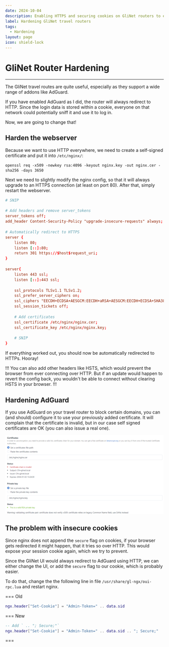```yaml
---
date: 2024-10-04
description: Enabling HTTPS and securing cookies on GliNet routers to ensure no sensitive data is being transmitted over insecure channels.
label: Hardening GliNet travel routers
tags:
  - Hardening
layout: page
icon: shield-lock
---
```


# GliNet Router Hardening
---
The GliNet travel routes are quite useful, especially as they support a wide range of addons like AdGuard.

If you have enabled AdGuard as I did, the router will always redirect to HTTP. Since the login data is stored within a cookie, everyone on that network could potentially sniff it and use it to log in.

Now, we are going to change that!

## Harden the webserver
Because we want to use HTTP everywhere, we need to create a self-signed certificate and put it into `/etc/nginx/`:

```shell
openssl req -x509 -newkey rsa:4096 -keyout nginx.key -out nginx.cer -sha256 -days 3650
```

Next we need to slightly modify the nginx config, so that it will always upgrade to an HTTPS connection (at least on port 80). After that, simply restart the webserver.

```conf #5,7-12,26-28
# SNIP

# Add headers and remove server_tokens
server_tokens off;
add_header Content-Security-Policy "upgrade-insecure-requests" always;

# Automatically redirect to HTTPS
server {
    listen 80;
    listen [::]:80;
    return 301 https://$host$request_uri;
}

server{
    listen 443 ssl;
    listen [::]:443 ssl;
    
    ssl_protocols TLSv1.1 TLSv1.2;
    ssl_prefer_server_ciphers on;
    ssl_ciphers "EECDH+ECDSA+AESGCM:EECDH+aRSA+AESGCM:EECDH+ECDSA+SHA384:EECDH+ECDSA+SHA256:EECDH+aRSA+SHA384:EECDH+aRSA+SHA256:EECDH:DHE+AESGCM:DHE:!RSA!aNULL:!eNULL:!LOW:!RC4:!3DES:!MD5:!EXP:!PSK:!SR    P:!DSS:!CAMELLIA:!SEED";
    ssl_session_tickets off;
    
	# Add certificates
    ssl_certificate /etc/nginx/nginx.cer;
    ssl_certificate_key /etc/nginx/nginx.key;
    
	# SNIP
}
```

If everything worked out, you should now be automatically redirected to HTTPs. Hooray!

!!!
You can also add other headers like HSTS, which would prevent the browser from ever connecting over HTTP. But if an update would happen to revert the config back, you wouldn't be able to connect without clearing HSTS in your browser. 
!!!

## Hardening AdGuard
If you use AdGuard on your travel router to block certain domains, you can (and should) configure it to use your previously added certificate. It will complain that the certificate is invalid, but in our case self signed certificates are OK (you can also issue a real one).

![Importing certificates](../_assets/GliNet_new_certificate.png)

## The problem with insecure cookies
Since nginx does not append the `secure` flag on cookies, if your browser gets redirected it might happen, that it tries so over HTTP. This would expose your session cookie again, which we try to prevent.

Since the GliNet UI would always redirect to AdGuard using HTTP, we can either change the UI, or add the `secure` flag to our cookie, which is probably easier.

To do that, change the the following line in file `/usr/share/gl-ngx/oui-rpc.lua` and restart nginx.

=== Old
```lua
ngx.header["Set-Cookie"] = "Admin-Token=" .. data.sid
```
=== New
```lua
-- Add ` .. "; Secure;"`
ngx.header["Set-Cookie"] = "Admin-Token=" .. data.sid .. "; Secure;"
```
===